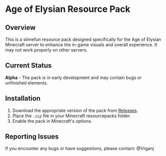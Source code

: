 # Age of Elysian Resource Pack

## Overview  
This is a slimefun resource pack designed specifically for the Age of Elysian Minecraft server to enhance the in-game visuals and overall experience. It may not work properly on other servers.

## Current Status  
**Alpha** - The pack is in early development and may contain bugs or unfinished elements.

## Installation  
1. Download the appropriate version of the pack from [Releases](https://github.com/Age-of-Elysian/resource-pack/releases).
2. Place the `.zip` file in your Minecraft resourcepacks folder.
3. Enable the pack in Minecraft's options.

## Reporting Issues  
If you encounter any bugs or have suggestions, please contact: @Vrganj